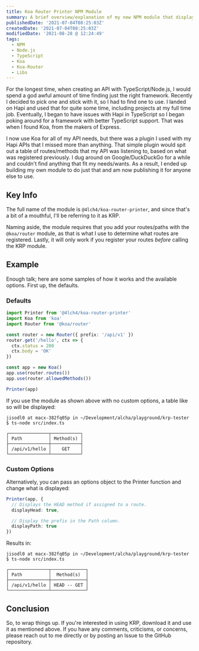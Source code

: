 ```yaml
---
title: Koa Router Printer NPM Module
summary: A brief overview/explanation of my new NPM module that displays the registered routes of an API using Koa.
publishedDate: '2021-07-04T08:25:03Z'
createdDate: '2021-07-04T08:25:03Z'
modifiedDate: '2021-08-28 @ 12:24:49'
tags:
  - NPM
  - Node.js
  - TypeScript
  - Koa
  - Koa-Router
  - Libs
---
```


For the longest time, when creating an API with TypeScript/Node.js, I would spend a god awful amount of time finding just the right framework. Recently I decided to pick one and stick with it, so I had to find one to use. I landed on Hapi and used that for quite some time, including projects at my full time job. Eventually, I began to have issues with Hapi in TypeScript so I began poking around for a framework with better TypeScript support. That was when I found Koa, from the makers of Express.

I now use Koa for all of my API needs, but there was a plugin I used with my Hapi APIs that I missed more than anything. That simple plugin would spit out a table of routes/methods that my API was listening to, based on what was registered previously. I dug around on Google/DuckDuckGo for a while and couldn't find anything that fit my needs/wants. As a result, I ended up building my own module to do just that and am now publishing it for anyone else to use.

## Key Info

The full name of the module is `@4lch4/koa-router-printer`, and since that's a bit of a mouthful, I'll be referring to it as KRP.

Naming aside, the module requires that you add your routes/paths with the `@koa/router` module, as that is what I use to determine what routes are registered. Lastly, it will only work if you register your routes _before_ calling the KRP module.

## Example

Enough talk; here are some samples of how it works and the available options. First up, the defaults.

### Defaults

```typescript
import Printer from '@4lch4/koa-router-printer'
import Koa from 'koa'
import Router from '@koa/router'

const router = new Router({ prefix: '/api/v1' })
router.get('/hello', ctx => {
  ctx.status = 200
  ctx.body = 'OK'
})

const app = new Koa()
app.use(router.routes())
app.use(router.allowedMethods())

Printer(app)
```

If you use the module as shown above with no custom options, a table like so will be displayed:

```text
jisodl0 at macx-382fq05p in ~/Development/alcha/playground/krp-tester 
$ ts-node src/index.ts         

┌───────────────┬───────────┐
│ Path          │ Method(s) │
├───────────────┼───────────┤
│ /api/v1/hello │    GET    │
└───────────────┴───────────┘
```

### Custom Options

Alternatively, you can pass an options object to the Printer function and change what is displayed:

```typescript
Printer(app, {
  // Displays the HEAD method if assigned to a route.
  displayHead: true,

  // Display the prefix in the Path column.
  displayPath: true
})
```

Results in:

```text
jisodl0 at macx-382fq05p in ~/Development/alcha/playground/krp-tester 
$ ts-node src/index.ts

┌───────────────┬─────────────┐
│ Path          │  Method(s)  │
├───────────────┼─────────────┤
│ /api/v1/hello │ HEAD -- GET │
└───────────────┴─────────────┘
```

## Conclusion

So, to wrap things up. If you're interested in using KRP, download it and use it as mentioned above. If you have any comments, criticisms, or concerns, please reach out to me directly or by posting an Issue to the GitHub repository.
